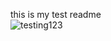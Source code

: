 this is my test readme  
![testing123](https://upload.wikimedia.org/wikipedia/commons/2/2c/Rotating_earth_%28large%29.gif)
